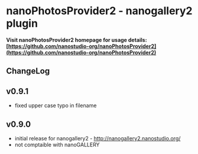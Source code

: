 nanoPhotosProvider2 - nanogallery2 plugin
===========

**Visit nanoPhotosProvider2 homepage for usage details: [https://github.com/nanostudio-org/nanoPhotosProvider2](https://github.com/nanostudio-org/nanoPhotosProvider2)**


ChangeLog 
------

v0.9.1
------
- fixed upper case typo in filename

v0.9.0
------

- initial release for nanogallery2 - http://nanogallery2.nanostudio.org/
- not comptaible with nanoGALLERY
